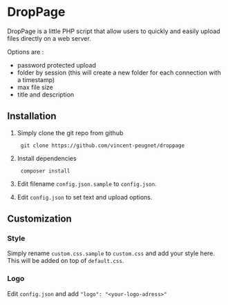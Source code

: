 DropPage
========

DropPage is a little PHP script that allow users to quickly and easily upload files directly on a web server.

Options are :

- password protected upload
- folder by session (this will create a new folder for each connection with a timestamp)
- max file size
- title and description



Installation
------------

1. Simply clone the git repo from github

        git clone https://github.com/vincent-peugnet/droppage

2. Install dependencies

        composer install

3. Edit filename `config.json.sample` to `config.json`.

4. Edit `config.json` to set text and upload options.


Customization
-------------

### Style

Simply rename `custom.css.sample` to `custom.css` and add your style here. This will be added on top of `default.css`.

### Logo

Edit `config.json` and add `"logo": "<your-logo-adress>"`
